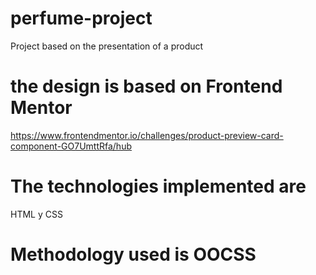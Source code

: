 # perfume-project
Project based on the presentation of a product

# the design is based on Frontend Mentor
https://www.frontendmentor.io/challenges/product-preview-card-component-GO7UmttRfa/hub

# The technologies implemented are
HTML y CSS

# Methodology used is OOCSS